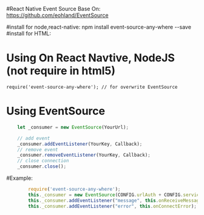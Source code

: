 #React Native Event Source
Base On: https://github.com/eohland/EventSource


#install for node,react-native:
    npm install event-source-any-where --save
#install for HTML:
    <script src="https://github.com/Shinichi52/EventSource/blob/master/eventsource.min.js"></script>

# Using On React Navtive, NodeJS (not require in html5)
    require('event-source-any-where'); // for overwrite EventSource

# Using EventSource
```javascript
    let _consumer = new EventSource(YourUrl);

    // add event
    _consumer.addEventListener(YourKey, Callback);
    // remove event
    _consumer.removeEventListener(YourKey, Callback);
    // close connection
    _consumer.close();
```
    
#Example:
```javascript
        require('event-source-any-where');
        this._consumer = new EventSource(CONFIG.urlAuth + CONFIG.serviceConsumer);
        this._consumer.addEventListener("message", this.onReceiveMessage);
        this._consumer.addEventListener("error", this.onConnectError);
```

